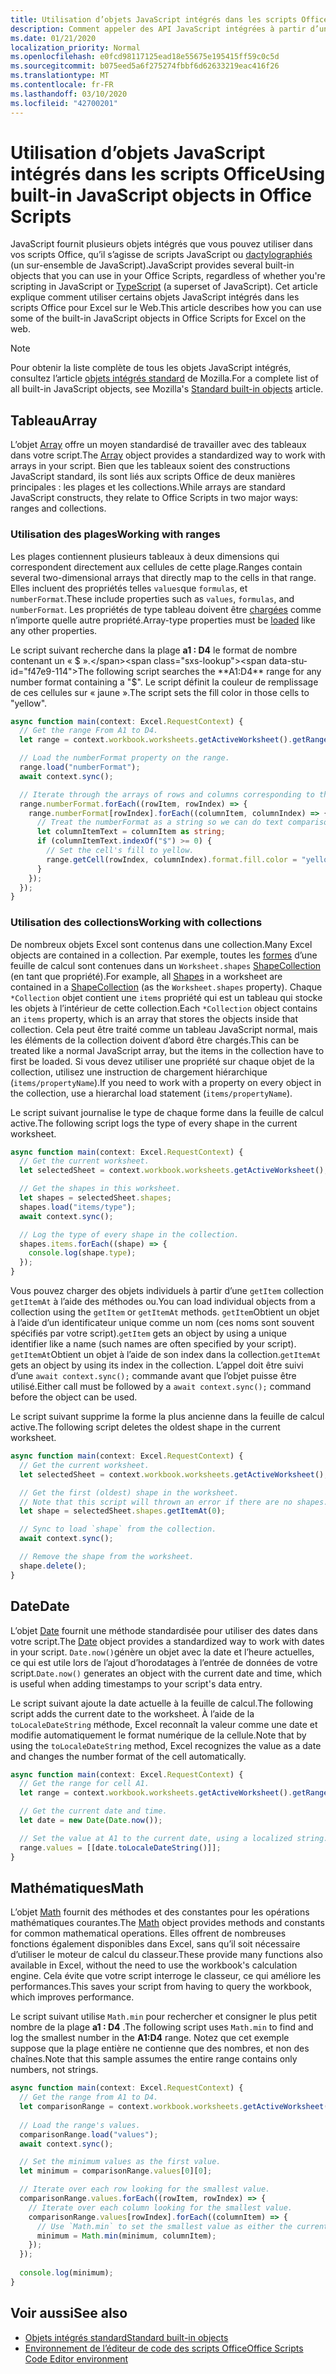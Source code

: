 ```yaml
---
title: Utilisation d’objets JavaScript intégrés dans les scripts Office
description: Comment appeler des API JavaScript intégrées à partir d’un script Office dans Excel sur le Web.
ms.date: 01/21/2020
localization_priority: Normal
ms.openlocfilehash: e0fcd98117125ead18e55675e195415ff59c0c5d
ms.sourcegitcommit: b075eed5a6f275274fbbf6d62633219eac416f26
ms.translationtype: MT
ms.contentlocale: fr-FR
ms.lasthandoff: 03/10/2020
ms.locfileid: "42700201"
---
```

# <a name="using-built-in-javascript-objects-in-office-scripts"></a><span data-ttu-id="f47e9-103">Utilisation d’objets JavaScript intégrés dans les scripts Office</span><span class="sxs-lookup"><span data-stu-id="f47e9-103">Using built-in JavaScript objects in Office Scripts</span></span>

<span data-ttu-id="f47e9-104">JavaScript fournit plusieurs objets intégrés que vous pouvez utiliser dans vos scripts Office, qu’il s’agisse de scripts JavaScript ou [dactylographiés](../overview/code-editor-environment.md) (un sur-ensemble de JavaScript).</span><span class="sxs-lookup"><span data-stu-id="f47e9-104">JavaScript provides several built-in objects that you can use in your Office Scripts, regardless of whether you're scripting in JavaScript or [TypeScript](../overview/code-editor-environment.md) (a superset of JavaScript).</span></span> <span data-ttu-id="f47e9-105">Cet article explique comment utiliser certains objets JavaScript intégrés dans les scripts Office pour Excel sur le Web.</span><span class="sxs-lookup"><span data-stu-id="f47e9-105">This article describes how you can use some of the built-in JavaScript objects in Office Scripts for Excel on the web.</span></span>

> [!NOTE]
> <span data-ttu-id="f47e9-106">Pour obtenir la liste complète de tous les objets JavaScript intégrés, consultez l’article [objets intégrés standard](https://developer.mozilla.org/docs/Web/JavaScript/Reference/Global_Objects) de Mozilla.</span><span class="sxs-lookup"><span data-stu-id="f47e9-106">For a complete list of all built-in JavaScript objects, see Mozilla's [Standard built-in objects](https://developer.mozilla.org/docs/Web/JavaScript/Reference/Global_Objects) article.</span></span>

## <a name="array"></a><span data-ttu-id="f47e9-107">Tableau</span><span class="sxs-lookup"><span data-stu-id="f47e9-107">Array</span></span>

<span data-ttu-id="f47e9-108">L’objet [Array](https://developer.mozilla.org/docs/Web/JavaScript/Reference/Global_Objects/Array) offre un moyen standardisé de travailler avec des tableaux dans votre script.</span><span class="sxs-lookup"><span data-stu-id="f47e9-108">The [Array](https://developer.mozilla.org/docs/Web/JavaScript/Reference/Global_Objects/Array) object provides a standardized way to work with arrays in your script.</span></span> <span data-ttu-id="f47e9-109">Bien que les tableaux soient des constructions JavaScript standard, ils sont liés aux scripts Office de deux manières principales : les plages et les collections.</span><span class="sxs-lookup"><span data-stu-id="f47e9-109">While arrays are standard JavaScript constructs, they relate to Office Scripts in two major ways: ranges and collections.</span></span>

### <a name="working-with-ranges"></a><span data-ttu-id="f47e9-110">Utilisation des plages</span><span class="sxs-lookup"><span data-stu-id="f47e9-110">Working with ranges</span></span>

<span data-ttu-id="f47e9-111">Les plages contiennent plusieurs tableaux à deux dimensions qui correspondent directement aux cellules de cette plage.</span><span class="sxs-lookup"><span data-stu-id="f47e9-111">Ranges contain several two-dimensional arrays that directly map to the cells in that range.</span></span> <span data-ttu-id="f47e9-112">Elles incluent des propriétés telles `values`que `formulas`, et `numberFormat`.</span><span class="sxs-lookup"><span data-stu-id="f47e9-112">These include properties such as `values`, `formulas`, and `numberFormat`.</span></span> <span data-ttu-id="f47e9-113">Les propriétés de type tableau doivent être [chargées](scripting-fundamentals.md#sync-and-load) comme n’importe quelle autre propriété.</span><span class="sxs-lookup"><span data-stu-id="f47e9-113">Array-type properties must be [loaded](scripting-fundamentals.md#sync-and-load) like any other properties.</span></span>

<span data-ttu-id="f47e9-114">Le script suivant recherche dans la plage **a1 : D4** le format de nombre contenant un « $ ».</span><span class="sxs-lookup"><span data-stu-id="f47e9-114">The following script searches the **A1:D4** range for any number format containing a "$".</span></span> <span data-ttu-id="f47e9-115">Le script définit la couleur de remplissage de ces cellules sur « jaune ».</span><span class="sxs-lookup"><span data-stu-id="f47e9-115">The script sets the fill color in those cells to "yellow".</span></span>

```TypeScript
async function main(context: Excel.RequestContext) {
  // Get the range From A1 to D4.
  let range = context.workbook.worksheets.getActiveWorksheet().getRange("A1:D4");

  // Load the numberFormat property on the range.
  range.load("numberFormat");
  await context.sync();

  // Iterate through the arrays of rows and columns corresponding to those in the range.
  range.numberFormat.forEach((rowItem, rowIndex) => {
    range.numberFormat[rowIndex].forEach((columnItem, columnIndex) => {
      // Treat the numberFormat as a string so we can do text comparisons.
      let columnItemText = columnItem as string;
      if (columnItemText.indexOf("$") >= 0) {
        // Set the cell's fill to yellow.
        range.getCell(rowIndex, columnIndex).format.fill.color = "yellow";
      }
    });
  });
}
```

### <a name="working-with-collections"></a><span data-ttu-id="f47e9-116">Utilisation des collections</span><span class="sxs-lookup"><span data-stu-id="f47e9-116">Working with collections</span></span>

<span data-ttu-id="f47e9-117">De nombreux objets Excel sont contenus dans une collection.</span><span class="sxs-lookup"><span data-stu-id="f47e9-117">Many Excel objects are contained in a collection.</span></span> <span data-ttu-id="f47e9-118">Par exemple, toutes les [formes](/javascript/api/office-scripts/excel/excel.shape) d’une feuille de calcul sont contenues dans un `Worksheet.shapes` [ShapeCollection](/javascript/api/office-scripts/excel/excel.shapecollection) (en tant que propriété).</span><span class="sxs-lookup"><span data-stu-id="f47e9-118">For example, all [Shapes](/javascript/api/office-scripts/excel/excel.shape) in a worksheet are contained in a [ShapeCollection](/javascript/api/office-scripts/excel/excel.shapecollection) (as the `Worksheet.shapes` property).</span></span> <span data-ttu-id="f47e9-119">Chaque `*Collection` objet contient une `items` propriété qui est un tableau qui stocke les objets à l’intérieur de cette collection.</span><span class="sxs-lookup"><span data-stu-id="f47e9-119">Each `*Collection` object contains an `items` property, which is an array that stores the objects inside that collection.</span></span> <span data-ttu-id="f47e9-120">Cela peut être traité comme un tableau JavaScript normal, mais les éléments de la collection doivent d’abord être chargés.</span><span class="sxs-lookup"><span data-stu-id="f47e9-120">This can be treated like a normal JavaScript array, but the items in the collection have to first be loaded.</span></span> <span data-ttu-id="f47e9-121">Si vous devez utiliser une propriété sur chaque objet de la collection, utilisez une instruction de chargement hiérarchique (`items/propertyName`).</span><span class="sxs-lookup"><span data-stu-id="f47e9-121">If you need to work with a property on every object in the collection, use a hierarchal load statement (`items/propertyName`).</span></span>

<span data-ttu-id="f47e9-122">Le script suivant journalise le type de chaque forme dans la feuille de calcul active.</span><span class="sxs-lookup"><span data-stu-id="f47e9-122">The following script logs the type of every shape in the current worksheet.</span></span>

```TypeScript
async function main(context: Excel.RequestContext) {
  // Get the current worksheet.
  let selectedSheet = context.workbook.worksheets.getActiveWorksheet();

  // Get the shapes in this worksheet.
  let shapes = selectedSheet.shapes;
  shapes.load("items/type");
  await context.sync();

  // Log the type of every shape in the collection.
  shapes.items.forEach((shape) => {
    console.log(shape.type);
  });
}
```

<span data-ttu-id="f47e9-123">Vous pouvez charger des objets individuels à partir d’une `getItem` collection `getItemAt` à l’aide des méthodes ou.</span><span class="sxs-lookup"><span data-stu-id="f47e9-123">You can load individual objects from a collection using the `getItem` or `getItemAt` methods.</span></span> <span data-ttu-id="f47e9-124">`getItem`Obtient un objet à l’aide d’un identificateur unique comme un nom (ces noms sont souvent spécifiés par votre script).</span><span class="sxs-lookup"><span data-stu-id="f47e9-124">`getItem` gets an object by using a unique identifier like a name (such names are often specified by your script).</span></span> <span data-ttu-id="f47e9-125">`getItemAt`Obtient un objet à l’aide de son index dans la collection.</span><span class="sxs-lookup"><span data-stu-id="f47e9-125">`getItemAt` gets an object by using its index in the collection.</span></span> <span data-ttu-id="f47e9-126">L’appel doit être suivi d’une `await context.sync();` commande avant que l’objet puisse être utilisé.</span><span class="sxs-lookup"><span data-stu-id="f47e9-126">Either call must be followed by a `await context.sync();` command before the object can be used.</span></span>

<span data-ttu-id="f47e9-127">Le script suivant supprime la forme la plus ancienne dans la feuille de calcul active.</span><span class="sxs-lookup"><span data-stu-id="f47e9-127">The following script deletes the oldest shape in the current worksheet.</span></span>

```Typescript
async function main(context: Excel.RequestContext) {
  // Get the current worksheet.
  let selectedSheet = context.workbook.worksheets.getActiveWorksheet();

  // Get the first (oldest) shape in the worksheet.
  // Note that this script will thrown an error if there are no shapes.
  let shape = selectedSheet.shapes.getItemAt(0);

  // Sync to load `shape` from the collection.
  await context.sync();

  // Remove the shape from the worksheet.
  shape.delete();
}
```

## <a name="date"></a><span data-ttu-id="f47e9-128">Date</span><span class="sxs-lookup"><span data-stu-id="f47e9-128">Date</span></span>

<span data-ttu-id="f47e9-129">L’objet [Date](https://developer.mozilla.org/docs/Web/JavaScript/Reference/Global_Objects/Date) fournit une méthode standardisée pour utiliser des dates dans votre script.</span><span class="sxs-lookup"><span data-stu-id="f47e9-129">The [Date](https://developer.mozilla.org/docs/Web/JavaScript/Reference/Global_Objects/Date) object provides a standardized way to work with dates in your script.</span></span> <span data-ttu-id="f47e9-130">`Date.now()`génère un objet avec la date et l’heure actuelles, ce qui est utile lors de l’ajout d’horodatages à l’entrée de données de votre script.</span><span class="sxs-lookup"><span data-stu-id="f47e9-130">`Date.now()` generates an object with the current date and time, which is useful when adding timestamps to your script's data entry.</span></span>

<span data-ttu-id="f47e9-131">Le script suivant ajoute la date actuelle à la feuille de calcul.</span><span class="sxs-lookup"><span data-stu-id="f47e9-131">The following script adds the current date to the worksheet.</span></span> <span data-ttu-id="f47e9-132">À l’aide de la `toLocaleDateString` méthode, Excel reconnaît la valeur comme une date et modifie automatiquement le format numérique de la cellule.</span><span class="sxs-lookup"><span data-stu-id="f47e9-132">Note that by using the `toLocaleDateString` method, Excel recognizes the value as a date and changes the number format of the cell automatically.</span></span>

```TypeScript
async function main(context: Excel.RequestContext) {
  // Get the range for cell A1.
  let range = context.workbook.worksheets.getActiveWorksheet().getRange("A1");

  // Get the current date and time.
  let date = new Date(Date.now());

  // Set the value at A1 to the current date, using a localized string.
  range.values = [[date.toLocaleDateString()]];
}
```

## <a name="math"></a><span data-ttu-id="f47e9-133">Mathématiques</span><span class="sxs-lookup"><span data-stu-id="f47e9-133">Math</span></span>

<span data-ttu-id="f47e9-134">L’objet [Math](https://developer.mozilla.org/docs/Web/JavaScript/Reference/Global_Objects/Math) fournit des méthodes et des constantes pour les opérations mathématiques courantes.</span><span class="sxs-lookup"><span data-stu-id="f47e9-134">The [Math](https://developer.mozilla.org/docs/Web/JavaScript/Reference/Global_Objects/Math) object provides methods and constants for common mathematical operations.</span></span> <span data-ttu-id="f47e9-135">Elles offrent de nombreuses fonctions également disponibles dans Excel, sans qu’il soit nécessaire d’utiliser le moteur de calcul du classeur.</span><span class="sxs-lookup"><span data-stu-id="f47e9-135">These provide many functions also available in Excel, without the need to use the workbook's calculation engine.</span></span> <span data-ttu-id="f47e9-136">Cela évite que votre script interroge le classeur, ce qui améliore les performances.</span><span class="sxs-lookup"><span data-stu-id="f47e9-136">This saves your script from having to query the workbook, which improves performance.</span></span>

<span data-ttu-id="f47e9-137">Le script suivant utilise `Math.min` pour rechercher et consigner le plus petit nombre de la plage **a1 : D4** .</span><span class="sxs-lookup"><span data-stu-id="f47e9-137">The following script uses `Math.min` to find and log the smallest number in the **A1:D4** range.</span></span> <span data-ttu-id="f47e9-138">Notez que cet exemple suppose que la plage entière ne contienne que des nombres, et non des chaînes.</span><span class="sxs-lookup"><span data-stu-id="f47e9-138">Note that this sample assumes the entire range contains only numbers, not strings.</span></span>

```TypeScript
async function main(context: Excel.RequestContext) {
  // Get the range from A1 to D4.
  let comparisonRange = context.workbook.worksheets.getActiveWorksheet().getRange("A1:D4");
  
  // Load the range's values.
  comparisonRange.load("values");
  await context.sync();

  // Set the minimum values as the first value.
  let minimum = comparisonRange.values[0][0];

  // Iterate over each row looking for the smallest value.
  comparisonRange.values.forEach((rowItem, rowIndex) => {
    // Iterate over each column looking for the smallest value.
    comparisonRange.values[rowIndex].forEach((columnItem) => {
      // Use `Math.min` to set the smallest value as either the current cell's value or the previous minimum.
      minimum = Math.min(minimum, columnItem);
    });
  });
  
  console.log(minimum);
}

```

## <a name="see-also"></a><span data-ttu-id="f47e9-139">Voir aussi</span><span class="sxs-lookup"><span data-stu-id="f47e9-139">See also</span></span>

- [<span data-ttu-id="f47e9-140">Objets intégrés standard</span><span class="sxs-lookup"><span data-stu-id="f47e9-140">Standard built-in objects</span></span>](https://developer.mozilla.org/docs/Web/JavaScript/Reference/Global_Objects)
- [<span data-ttu-id="f47e9-141">Environnement de l’éditeur de code des scripts Office</span><span class="sxs-lookup"><span data-stu-id="f47e9-141">Office Scripts Code Editor environment</span></span>](../overview/code-editor-environment.md)
